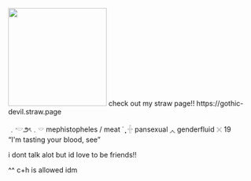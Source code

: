 <img src=https://i.imghippo.com/files/whiD3394zKg.png width="200">
check out my straw page!! https://gothic-devil.straw.page

﹒𓎢౨ৎ﹒𓎠 mephistopheles / meat   ˙
̟  𓏶 pansexual ◞◟ genderfluid 𓏴   19   
“I'm tasting your blood, see”

i dont talk alot but id love to be friends!! 
                       
^^ c+h is allowed idm















































